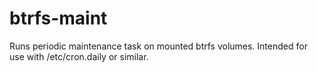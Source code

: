 # btrfs-maint

Runs periodic maintenance task on mounted btrfs volumes. 
Intended for use with /etc/cron.daily or similar. 